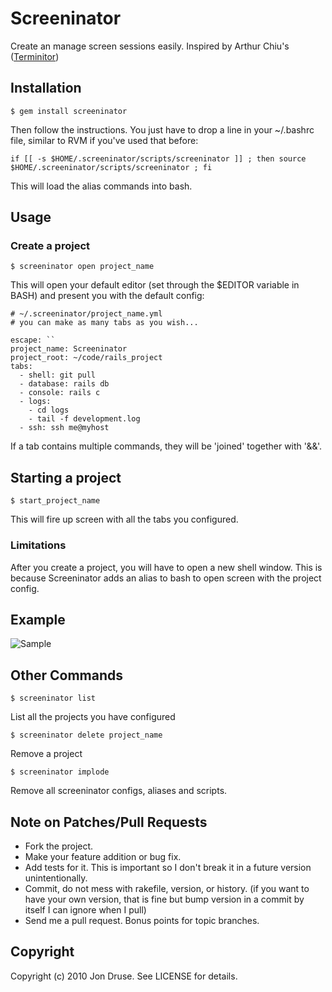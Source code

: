 Screeninator
============

Create an manage screen sessions easily. Inspired by Arthur Chiu's ([Terminitor](http://github.com/achiu/terminitor))

Installation
------------

    $ gem install screeninator
  
Then follow the instructions.  You just have to drop a line in your ~/.bashrc file, similar to RVM if you've used that before:

    if [[ -s $HOME/.screeninator/scripts/screeninator ]] ; then source $HOME/.screeninator/scripts/screeninator ; fi

This will load the alias commands into bash.

Usage
-----
  
### Create a project ###
  
    $ screeninator open project_name
  
This will open your default editor (set through the $EDITOR variable in BASH) and present you with the default config:

    # ~/.screeninator/project_name.yml
    # you can make as many tabs as you wish...

    escape: ``
    project_name: Screeninator
    project_root: ~/code/rails_project
    tabs:
      - shell: git pull
      - database: rails db
      - console: rails c
      - logs: 
        - cd logs
        - tail -f development.log
      - ssh: ssh me@myhost
  

If a tab contains multiple commands, they will be 'joined' together with '&&'.


Starting a project
------------------

    $ start_project_name
  
This will fire up screen with all the tabs you configured.

### Limitations ###

After you create a project, you will have to open a new shell window. This is because Screeninator adds an alias to bash to open screen with the project config.


Example
-------

![Sample](http://img.skitch.com/20100922-b6yny5qxuh159asdekh3mx9quk.png)


Other Commands
--------------

    $ screeninator list
  
List all the projects you have configured

    $ screeninator delete project_name
  
Remove a project

    $ screeninator implode
  
Remove all screeninator configs, aliases and scripts.


Note on Patches/Pull Requests
-----------------------------
 
* Fork the project.
* Make your feature addition or bug fix.
* Add tests for it. This is important so I don't break it in a
  future version unintentionally.
* Commit, do not mess with rakefile, version, or history.
  (if you want to have your own version, that is fine but bump version in a commit by itself I can ignore when I pull)
* Send me a pull request. Bonus points for topic branches.

Copyright
---------

Copyright (c) 2010 Jon Druse. See LICENSE for details.
